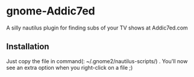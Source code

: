 gnome-Addic7ed
==============

A silly nautilus plugin for finding subs of your TV shows at Addic7ed.com 

Installation
-------------

Just copy the file in command(: ~/.gnome2/nautilus-scripts/) . You'll now see an extra option when you right-click on a file ;)
